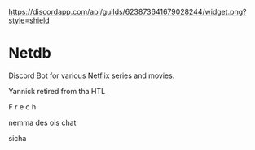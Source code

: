 https://discordapp.com/api/guilds/623873641679028244/widget.png?style=shield

# Netdb

Discord Bot for various Netflix series and movies.

Yannick retired from tha HTL

F r e c h

nemma des ois chat

sicha
